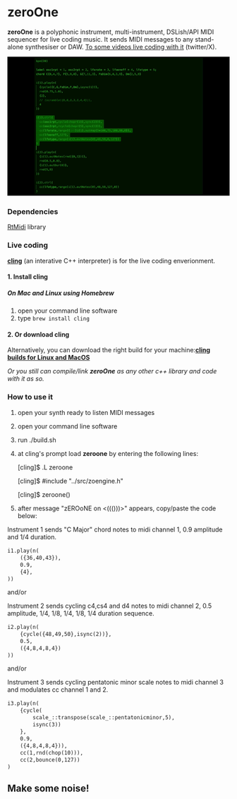 # zeroOne 

__zeroOne__ is a polyphonic instrument, multi-instrument, DSLish/API MIDI sequencer for live coding music. It sends MIDI messages to any stand-alone synthesiser or DAW. [To some videos live coding with it](https://twitter.com/search?q=%2301livecoding&src=hashtag_click&f=live) (twitter/X).

![livecoding_screenshot](https://github.com/pd3v/wide/blob/develop/livecoding_screenshot.png)

### Dependencies

[RtMidi](http://www.music.mcgill.ca/~gary/rtmidi/) library

### Live coding

[__cling__](https://github.com/root-project/cling.git) (an interative C++ interpreter) is for the live coding enverionment.

#### 1. Install cling

##### On Mac and Linux using Homebrew
1. open your command line software
2. type `brew install cling`

#### 2. Or download cling
Alternatively, you can download the right build for your machine:[__cling builds for Linux and MacOS__](https://root.cern.ch/download/cling/)

*Or you still can compile/link __zeroOne__ as any other c++ library and code with it as so.*
	
### How to use it
1. open your synth ready to listen MIDI messages
2. open your command line software
3. run ./build.sh
4. at cling's prompt load **zeroone** by entering the following lines:
	
	[cling]$ .L zeroone
	
	[cling]$ #include "../src/zoengine.h"
	
	[cling]$ zeroone()
	
5. after message "zEROoNE on <((()))>" appears, copy/paste the code below:
	
Instrument 1 sends "C Major" chord notes to midi channel 1, 0.9 amplitude and 1/4 duration.

```
i1.play(n(
	({36,40,43}),
	0.9,
	{4},
)) 
```

and/or

Instrument 2 sends cycling c4,cs4 and d4 notes to midi channel 2, 0.5 amplitude, 1/4, 1/8, 1/4, 1/8, 1/4  duration sequence.

```
i2.play(n(
	{cycle({48,49,50},isync(2))},
	0.5,
	({4,8,4,8,4})
)) 
```

and/or

Instrument 3 sends cycling pentatonic minor scale notes to midi channel 3 and modulates cc channel 1 and 2.

```
i3.play(n(
	{cycle(
		scale_::transpose(scale_::pentatonicminor,5),
		isync(3))
	},
	0.9,
	({4,8,4,8,4})),
	cc(1,rnd(chop(10))),
	cc(2,bounce(0,127))
) 
```

## Make some noise!
